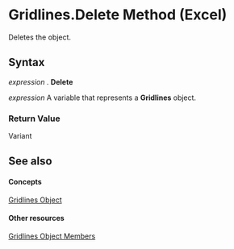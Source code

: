 
# Gridlines.Delete Method (Excel)

Deletes the object.


## Syntax

 _expression_ . **Delete**

 _expression_ A variable that represents a **Gridlines** object.


### Return Value

Variant


## See also


#### Concepts


[Gridlines Object](8a096f01-808f-5708-8da5-5667a5f4080d.md)
#### Other resources


[Gridlines Object Members](f196690a-9c78-e8fc-2a3e-64b54d9175fb.md)
